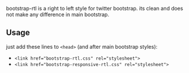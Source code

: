 
bootstrap-rtl is a right to left style for twitter bootstrap. its clean and does not make any difference in main bootstrap.

## Usage

just add these lines to `<head>` (and after main bootstrap styles):

* `<link href="bootstrap-rtl.css" rel="stylesheet">`
* `<link href="bootstrap-responsive-rtl.css" rel="stylesheet">`